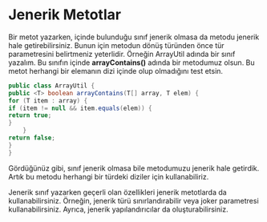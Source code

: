 # Jenerik Metotlar

Bir metot yazarken, içinde bulunduğu sınıf jenerik olmasa da metodu jenerik hale getirebilirsiniz. Bunun için metodun dönüş türünden önce tür parametresini belirtmeniz yeterlidir. Örneğin ArrayUtil adında bir sınıf yazalım. Bu sınıfın içinde __arrayContains()__ adında bir metodumuz olsun. Bu metot herhangi bir elemanın dizi içinde olup olmadığını test etsin.

```java
public class ArrayUtil { 
public <T> boolean arrayContains(T[] array, T elem) { 
for (T item : array) {
if (item != null && item.equals(elem)) {
return true;   		
}
  	}
return false;   
}
}
```

Gördüğünüz gibi, sınıf jenerik olmasa bile metodumuzu jenerik hale getirdik. Artık bu metodu herhangi bir türdeki diziler için kullanabiliriz.

Jenerik sınıf yazarken geçerli olan özellikleri jenerik metotlarda da kullanabilirsiniz. Örneğin, jenerik türü sınırlandırabilir veya joker parametresi kullanabilirsiniz. Ayrıca, jenerik yapılandırıcılar da oluşturabilirsiniz.